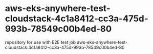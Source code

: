 # aws-eks-anywhere-test-cloudstack-4c1a8412-cc3a-475d-993b-78549c00b4ed-80
repository for use with E2E test job aws-eks-anywhere-test-cloudstack:4c1a8412-cc3a-475d-993b-78549c00b4ed-80
